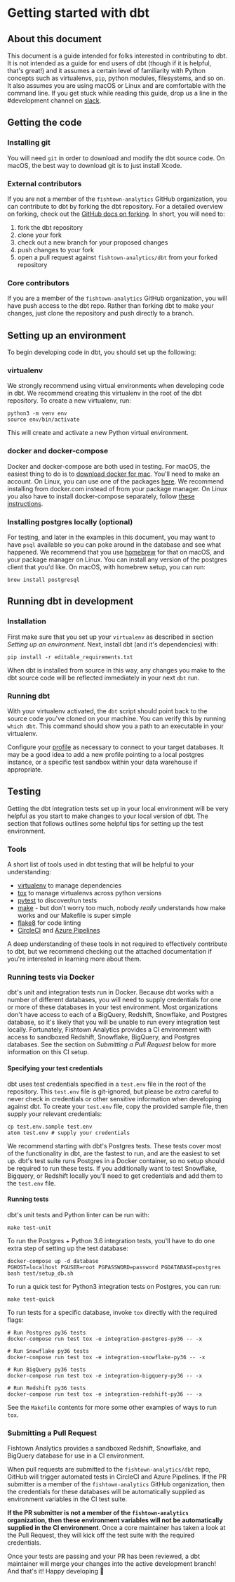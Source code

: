# Getting started with dbt

## About this document

This document is a guide intended for folks interested in contributing to dbt. It is not intended as a guide for end users of dbt (though if it is helpful, that's great!) and it assumes a certain level of familiarity with Python concepts such as virtualenvs, `pip`, python modules, filesystems, and so on. It also assumes you are using macOS or Linux and are comfortable with the command line. If you get stuck while reading this guide, drop us a line in the #development channel on [slack](slack.getdbt.com).

## Getting the code

### Installing git

You will need `git` in order to download and modify the dbt source code. On macOS, the best way to download git is to just install Xcode.

### External contributors

If you are not a member of the `fishtown-analytics` GitHub organization, you can contribute to dbt by forking the dbt repository. For a detailed overview on forking, check out the [GitHub docs on forking](https://help.github.com/en/articles/fork-a-repo). In short, you will need to:

1. fork the dbt repository
2. clone your fork
3. check out a new branch for your proposed changes
4. push changes to your fork
5. open a pull request against `fishtown-analytics/dbt` from your forked repository

### Core contributors

If you are a member of the `fishtown-analytics` GitHub organization, you will have push access to the dbt repo. Rather than 
forking dbt to make your changes, just clone the repository and push directly to a branch.


## Setting up an environment

To begin developing code in dbt, you should set up the following:

### virtualenv

We strongly recommend using virtual environments when developing code in dbt. We recommend creating this virtualenv
in the root of the dbt repository. To create a new virtualenv, run:
```
python3 -m venv env
source env/bin/activate
```

This will create and activate a new Python virtual environment.

### docker and docker-compose

Docker and docker-compose are both used in testing. For macOS, the easiest thing to do is to [download docker for mac](https://store.docker.com/editions/community/docker-ce-desktop-mac). You'll need to make an account. On Linux, you can use one of the packages [here](https://docs.docker.com/install/#server). We recommend installing from docker.com instead of from your package manager. On Linux you also have to install docker-compose separately, follow [these instructions](https://docs.docker.com/compose/install/#install-compose).


### Installing postgres locally (optional)

For testing, and later in the examples in this document, you may want to have `psql` available so you can poke around in the database and see what happened. We recommend that you use [homebrew](https://brew.sh/) for that on macOS, and your package manager on Linux. You can install any version of the postgres client that you'd like. On macOS, with homebrew setup, you can run:

```
brew install postgresql
```

## Running dbt in development

### Installation

First make sure that you set up your `virtualenv` as described in section _Setting up an environment_. Next, install dbt (and it's dependencies) with:

```
pip install -r editable_requirements.txt
```

When dbt is installed from source in this way, any changes you make to the dbt source code will be reflected immediately in your next `dbt` run.

### Running dbt

With your virtualenv activated, the `dbt` script should point back to the source code you've cloned on your machine. You can verify this by running `which dbt`. This command should show you a path to an executable in your virtualenv.

Configure your [profile](https://docs.getdbt.com/docs/configure-your-profile) as necessary to connect to your target databases. It may be a good idea to add a new profile pointing to a local postgres instance, or a specific test sandbox within your data warehouse if appropriate.

## Testing

Getting the dbt integration tests set up in your local environment will be very helpful as you start to make changes to your local version of dbt. The section that follows outlines some helpful tips for setting up the test environment.

### Tools

A short list of tools used in dbt testing that will be helpful to your understanding:

- [virtualenv](https://virtualenv.pypa.io/en/stable/) to manage dependencies
- [tox](https://tox.readthedocs.io/en/latest/) to manage virtualenvs across python versions
- [pytest](https://docs.pytest.org/en/latest/) to discover/run tests
- [make](https://users.cs.duke.edu/~ola/courses/programming/Makefiles/Makefiles.html) - but don't worry too much, nobody _really_ understands how make works and our Makefile is super simple
- [flake8](https://gitlab.com/pycqa/flake8) for code linting
- [CircleCI](https://circleci.com/product/) and [Azure Pipelines](https://azure.microsoft.com/en-us/services/devops/pipelines/)

A deep understanding of these tools in not required to effectively contribute to dbt, but we recommend checking out the attached documentation if you're interested in learning more about them.


### Running tests via Docker

dbt's unit and integration tests run in Docker. Because dbt works with a number of different databases, you will need to supply credentials for one or more of these databases in your test environment. Most organizations don't have access to each of a BigQuery, Redshift, Snowflake, and Postgres database, so it's likely that you will be unable to run every integration test locally. Fortunately, Fishtown Analytics provides a CI environment with access to sandboxed Redshift, Snowflake, BigQuery, and Postgres databases. See the section on _Submitting a Pull Request_ below for more information on this CI setup.


#### Specifying your test credentials

dbt uses test credentials specified in a `test.env` file in the root of the repository. This `test.env` file is git-ignored, but please be _extra_ careful to never check in credentials or other sensitive information when developing against dbt. To create your `test.env` file, copy the provided sample file, then supply your relevant credentials:

```
cp test.env.sample test.env
atom test.env # supply your credentials
```

We recommend starting with dbt's Postgres tests. These tests cover most of the functionality in dbt, are the fastest to run, and are the easiest to set up. dbt's test suite runs Postgres in a Docker container, so no setup should be required to run these tests. If you additionally want to test Snowflake, Bigquery, or Redshift locally you'll need to get credentials and add them to the `test.env` file. 

#### Running tests

dbt's unit tests and Python linter can be run with:

```
make test-unit
```

To run the Postgres + Python 3.6 integration tests, you'll have to do one extra step of setting up the test database:

```
docker-compose up -d database
PGHOST=localhost PGUSER=root PGPASSWORD=password PGDATABASE=postgres bash test/setup_db.sh
```

To run a quick test for Python3 integration tests on Postgres, you can run:

```
make test-quick
```

To run tests for a specific database, invoke `tox` directly with the required flags:
```
# Run Postgres py36 tests
docker-compose run test tox -e integration-postgres-py36 -- -x

# Run Snowflake py36 tests
docker-compose run test tox -e integration-snowflake-py36 -- -x

# Run BigQuery py36 tests
docker-compose run test tox -e integration-bigquery-py36 -- -x

# Run Redshift py36 tests
docker-compose run test tox -e integration-redshift-py36 -- -x
```

See the `Makefile` contents for more some other examples of ways to run `tox`.

### Submitting a Pull Request

Fishtown Analytics provides a sandboxed Redshift, Snowflake, and BigQuery database for use in a CI environment.

When pull requests are submitted to the `fishtown-analytics/dbt` repo, GitHub will trigger automated tests in CircleCI and Azure Pipelines. If the PR submitter is a member of the `fishtown-analytics` GitHub organization, then the credentials for these databases will be automatically supplied as environment variables in the CI test suite.

**If the PR submitter is not a member of the `fishtown-analytics` organization, then these environment variables will not be automatically supplied in the CI environment**. Once a core maintainer has taken a look at the Pull Request, they will kick off the test suite with the required credentials.

Once your tests are passing and your PR has been reviewed, a dbt maintainer will merge your changes into the active development branch! And that's it! Happy developing :tada:
